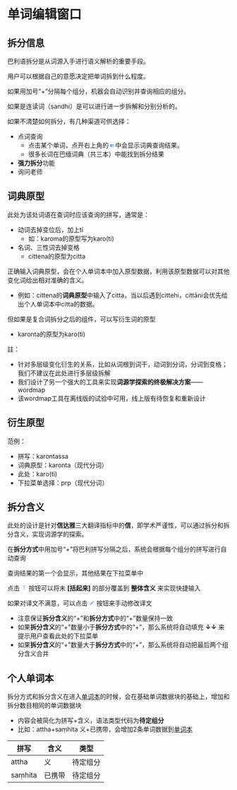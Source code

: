 # 单词编辑窗口

## 拆分信息
巴利语拆分是从词源入手进行语义解析的重要手段。

用户可以根据自己的意愿决定把单词拆到什么程度。

如果用加号“+”分隔每个组分，机器会自动识别并查询相应的组分。

如果是连读词（sandhi）是可以进行进一步拆解和分别分析的。

如果不清楚如何拆分，有几种渠道可供选择：
- 点词查询
  - 点击某个单词，点开右上角的<svg id="icon_dict" viewBox="0 0 32 32" style='fill:#6baaff;height: 10px; width: 15px;'><g transform="translate(-4 -4)"><path class="a" d="M24.4,2,17.9,7.85v14.3l6.5-5.85V2M8.15,5.9A12.09,12.09,0,0,0,1,7.85V26.908a.7.7,0,0,0,.65.65c.13,0,.195-.091.325-.091A15.85,15.85,0,0,1,8.15,26.05,12.09,12.09,0,0,1,15.3,28a15.659,15.659,0,0,1,7.15-1.95,13.241,13.241,0,0,1,6.175,1.378.565.565,0,0,0,.325.039.7.7,0,0,0,.65-.65V7.85A8.867,8.867,0,0,0,27,6.55V24.1a15.106,15.106,0,0,0-4.55-.65A15.659,15.659,0,0,0,15.3,25.4V7.85A12.09,12.09,0,0,0,8.15,5.9Z" transform="translate(5 4)"></path></g></svg>中会显示词典查询结果。
  - 很多长词在巴缅词典（共三本）中能找到拆分结果
- **强力拆分**功能
- 询问老师

## 词典原型
此处为该处词语在查词时应该查询的拼写，通常是：
- 动词去掉变位后，加上ti
  - 如：karoma的原型写为karo(ti)
- 名词、三性词去掉变格
  - cittena的原型为citta

正确输入词典原型，会在个人单词本中加入原型数据，利用该原型数据可以对其他变化词给出相对准确的含义。
- 例如：cittena的**词典原型**中输入了citta，当以后遇到cittehi，cittāni会优先给出个人单词本中citta的数据。

但如果是复合词拆分之后的组件，可以写衍生词的原型
- karonta的原型为karo(ti)


註：
- 针对多层级变化衍生的关系，比如从词根到词干，动词到分词，分词到变格；我们不建议在此处进行多层级拆解
- 我们设计了另一个强大的工具来实现**词源学探索的终极解决方案**——wordmap
- 该wordmap工具在离线版的试验中可用，线上版有待恢复和重新设计

## 衍生原型
范例：
- 拼写：karontassa
- 词典原型：karonta（现代分词）
- 此处：karo(ti)
- 下拉菜单选择：prp（现代分词）

## 拆分含义
此处的设计是针对**信达雅**三大翻译指标中的**信**，即学术严谨性，可以通过拆分和拆分含义，实现词源学的探索。

在**拆分方式**中用加号“+”将巴利拼写分隔之后，系统会根据每个组分的拼写进行自动查询

查询结果的第一个会显示，其他结果在下拉菜单中

点击<svg viewBox="0 0 24 24" id="ic_vertical_align_top" style='fill:#6baaff;height: 12px; width: 20px;'><path d="M8 11h3v10h2V11h3l-4-4-4 4zM4 3v2h16V3H4z"></path></svg>按钮可以将未 **[括起来]** 的部分覆盖到 **整体含义** 来实现快捷输入

如果对译文不满意，可以点击<svg viewBox="0 0 24 24" id="ic_mode_edit" style='fill:#6baaff;height: 12px; width: 20px;'><path d="M3 17.25V21h3.75L17.81 9.94l-3.75-3.75L3 17.25zM20.71 7.04a.996.996 0 0 0 0-1.41l-2.34-2.34a.996.996 0 0 0-1.41 0l-1.83 1.83 3.75 3.75 1.83-1.83z"></path></svg>按钮来手动修改译文
- 注意保证**拆分含义**的“+”和**拆分方式**中的“+”数量保持一致
- 如果**拆分含义**的“+”数量小于**拆分方式**中的“+”，那么系统将自动填充 **↓↓** 来提示用户查看此处的下拉菜单
- 如果**拆分含义**的“+”数量大于**拆分方式**中的“+”，那么系统将自动把最后两个组分含义合并
  
## 个人单词本
拆分方式和拆分含义在进入[单词本](./setting.php?item=userdict)的时候，会在基础单词数据块的基础上，增加和拆分数目相同的单词数据块

- 内容会被简化为拼写+含义，语法类型代码为**待定组分**
- 比如：attha+saṃhita 义+已携带，会增加2条单词数据到[单词本](./setting.php?item=userdict)

| 拼写    | 含义   | 类型     |
| ------- | ------ | -------- |
| attha   | 义     | 待定组分 |
| saṃhita | 已携带 | 待定组分 |